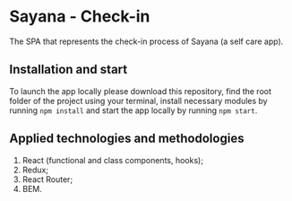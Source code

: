 # Sayana - Check-in

The SPA that represents the check-in process of Sayana (a self care app).

## Installation and start

To launch the app locally please download this repository, find the root folder of the project using your terminal, install necessary modules by running `npm install` and start the app locally by running `npm start`. 

## Applied technologies and methodologies

1. React (functional and class components, hooks);
2. Redux;
3. React Router;
4. BEM.